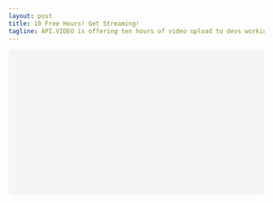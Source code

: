 ```yaml
---
layout: post
title: 10 Free Hours! Get Streaming!
tagline: API.VIDEO is offering ten hours of video upload to devs working on nonprofit projects.
---
```


<div
 class="canva-embed"
 data-design-id="DAD3dztG_gQ"
 data-height-ratio="0.5583"
 style="padding:55.8333% 5px 5px 5px;background:rgba(0,0,0,0.03);border-radius:8px;"
></div>
<script async src="https:&#x2F;&#x2F;sdk.canva.com&#x2F;v1&#x2F;embed.js"></script>
